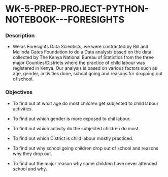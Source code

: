 # WK-5-PREP-PROJECT-PYTHON-NOTEBOOK---FORESIGHTS

### Description

- We as Foresights Data Scientists, we were contracted by Bill and Melinda Gates Foundation to do a Data analysis based on the data collected by The Kenya National Bureau of Statictics from the three major Counties/Districts where the practice of child labour was registered in Kenya. Our analysis is based on various factors such as age, gender, activities done, school going and reasons for dropping out of school.

### Objectives

- To find out at what age do most children get subjected to child labour activities.

- To find out which gender is more exposed to chil labour.

- To find out which activity do the subjected children do most.

- To find out which District is child labour mostly practiced.

- To find out why school going children drop out of school and reasons why they drop out.

- To find out the major reason why some children have never attended school and why.


